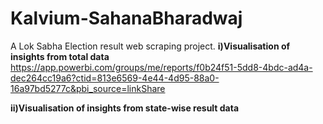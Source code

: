 # Kalvium-SahanaBharadwaj
A Lok Sabha Election result web scraping project.
**i)Visualisation of insights from total data**
https://app.powerbi.com/groups/me/reports/f0b24f51-5dd8-4bdc-ad4a-dec264cc19a6?ctid=813e6569-4e44-4d95-88a0-16a97bd5277c&pbi_source=linkShare

**ii)Visualisation of insights from state-wise result data**

